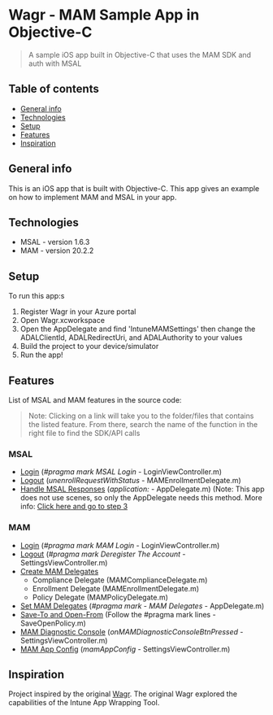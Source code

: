 # Wagr - MAM Sample App in Objective-C
> A sample iOS app built in Objective-C that uses the MAM SDK and auth with MSAL

## Table of contents
* [General info](#general-info)
* [Technologies](#technologies)
* [Setup](#setup)
* [Features](#features)
* [Inspiration](#inspiration)

## General info
This is an iOS app that is built with Objective-C. This app gives an example on how to implement MAM and MSAL in your app.

## Technologies
* MSAL - version 1.6.3
* MAM - version 20.2.2

## Setup
To run this app:s

1. Register Wagr in your Azure portal
2. Open Wagr.xcworkspace
3. Open the AppDelegate and find 'IntuneMAMSettings' then change the ADALClientId, ADALRedirectUri, and ADALAuthority to your values
4. Build the project to your device/simulator
5. Run the app!

## Features
List of MSAL and MAM features in the source code: 

> Note: Clicking on a link will take you to the folder/files that contains the listed feature. From there, search the name of the function in the right file to find the SDK/API calls

### MSAL
* [Login](./Wagr/Application/Login/) (_#pragma mark MSAL Login_ - LoginViewController.m)
* [Logout](./Wagr/Application/Delegates/) (_unenrollRequestWithStatus_ - MAMEnrollmentDelegate.m)
* [Handle MSAL Responses](./Wagr/Application/Main/) (_application:_ - AppDelegate.m) (Note: This app does not use scenes, so only the AppDelegate needs this method. More info: [Click here and go to step 3](https://github.com/AzureAD/microsoft-authentication-library-for-objc#configuring-msal)

### MAM
* [Login](./Wagr/Application/Login/) (_#pragma mark MAM Login_ - LoginViewController.m)
* [Logout](./Wagr/Application/SettingsTab/) (_#pragma mark Deregister The Account_ - SettingsViewController.m)
* [Create MAM Delegates](./Wagr/Application/Delegates/)
    - Compliance Delegate (MAMComplianceDelegate.m)
    - Enrollment Delegate (MAMEnrollmentDelegate.m)
    - Policy Delegate (MAMPolicyDelegate.m)
* [Set MAM Delegates](./Wagr/Application/Main/) (_#pragma mark - MAM Delegates_ - AppDelegate.m)
* [Save-To and Open-From](./Wagr/Application/DataTab/) (Follow the #pragma mark lines - SaveOpenPolicy.m)
* [MAM Diagnostic Console](./Wagr/Application/SettingsTab/) (_onMAMDiagnosticConsoleBtnPressed_ - SettingsViewController.m)
* [MAM App Config](./Wagr/Application/SettingsTab/) (_mamAppConfig_ - SettingsViewController.m)


## Inspiration
Project inspired by the original [Wagr](https://github.com/msintuneappsdk/Wagr-Sample-Intune-iOS-App). The original Wagr explored the capabilities of the Intune App Wrapping Tool.
